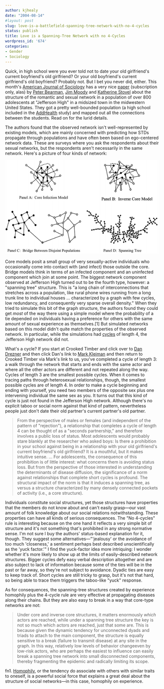 ```yaml
---
author: kjhealy
date: "2004-08-14"
#layout: post
slug: love-is-a-battlefield-spanning-tree-network-with-no-4-cycles
status: publish
title: Love is a Spanning-Tree Network with no 4-Cycles
wordpress_id: '674'
categories:
- Gender
- Sociology
---
```


Quick, in high school were you ever told not to date your old girlfriend's current boyfriend's old girlfriend? Or your old boyfriend's current girlfriend's old boyfriend? Probably not. But I bet you never did, either. This month's [American Journal of Sociology](http://www.journals.uchicago.edu/AJS/journal/contents/v110n1.htm) has a very nice [paper](http://www.journals.uchicago.edu/AJS/journal/issues/v110n1/070259/070259.html) (subscription only, alas) by [Peter Bearman](http://www.columbia.edu/cu/sipa/RESEARCH/bios/psb17.html), [Jim Moody](http://www.sociology.ohio-state.edu/jwm/) and [Katherine Stovel](http://www.soc.washington.edu/people/faculty/faculty_detail.asp?UID=stovel) about the structure of the romantic and sexual network in a population of over 800 adolescents at "Jefferson High" in a midsized town in the midwestern United States. They got a pretty well-bounded population (a high school included in the [AddHealth](http://www.cpc.unc.edu/projects/addhealth/) study) and mapped out all the connections between the students. Read on for the lurid details.

The authors found that the observed network isn't well-represented by existing models, which are mainly concerned with predicting how STDs propagate through populations and have often been based on ego-centered network data. These are surveys where you ask the respondents about their sexual networks, but the respondents aren't necessarily in the same network. Here's a picture of four kinds of network:

![image](4models.gif)

Core models posit a small group of very sexually-active individuals who occasionally come into contact with (and infect) those outside the core. Bridge models think in terms of an infected component and an uninfected component which join at some point. The biggest network component observed at Jefferson High turned out to be the fourth type, however: a "spanning tree" structure. This is "a long chain of interconnections that stretches across a population, like rural phone wires running from a long trunk line to individual houses … characterized by a graph with few cycles, low redundancy, and consequently very sparse overall density." When they tried to simulate this bit of the graph structure, the authors found they could get *most* of the way there using a simple model where the probability of a tie depended on individuals having a preference for others with the same amount of sexual experience as themselves.[1] But simulated networks based on this model didn't quite match the properties of the observed network. In particular, while the simulations had [cycles](http://faculty.ucr.edu/~hanneman/SOC157/TEXT/C5Basics.html#Walks) of length 4, the Jefferson High network did not.

What's a cycle? If you start at Crooked Timber and click over to [Dan Drezner](http://www.danieldrezner.com/blog/) and then click Dan's link to [Mark Kleiman](http://www.markarkleiman.com/) and then return to Crooked Timber via Mark's link to us, you've completed a cycle of length 3: a walk through the network that starts and ends with the same actor and where all the other actors are different and not repeated along the way. Cycles of length 3 are the smallest possible cycles. When it comes to tracing paths through heterosexual relationships, though, the smallest possible cycles are of length 4. In order to make a cycle beginning and ending with yourself, you need two members of the opposite sex plus one intervening individual the same sex as you. It turns out that this kind of cycle is just not found in the Jefferson High network. Although there's no explicit taboo or social norm against that kind of pattern, nevertheless people just don't date their old partner's current partner's old partner.

> From the perspective of males or females (and independent of the pattern of "rejection"), a relationship that completes a cycle of length 4 can be thought of as a "seconds partnership," and therefore involves a public loss of status. Most adolescents would probably stare blankly at the researcher who asked boys: Is there a prohibition in your school against being in a relationship with your old girlfriend's current boyfriend's old girlfriend? It is a mouthful, but it makes intuitive sense. ... For adolescents, the consequence of this prohibition is of little interest: what concerns them is avoiding status loss. But from the perspective of those interested in understanding the determinants of disease diffusion, the significance of a norm against relationships that complete short cycles is profound. The structural impact of the norm is that it induces a spanning tree, as versus a structure characterized by many densely connected pockets of activity (i.e., a core structure).

Individuals constitute social structures, yet those structures have properties that the members do not know about and can't easily grasp—our vast amount of folk knowledge about our social relations notwithstanding. These properties can have all kinds of serious consequences. The "No 4-cycles" rule is interesting because on the one hand it reflects a very simple bit of structure and it's not something that's prohibited in any strong normative sense. I'm not sure I buy the authors' status-based explanation for it, though. They suggest some alternatives—"'jealousy' or the avoidance of too much 'closeness,' a sentiment perhaps best described unscientifically as the 'yuck factor.'" I find the yuck-factor idea more intriquing: I wonder whether it's more likely to show up at the limits of easily-described network structures. Bigger cycles defy easy verbal description altogether and are also subject to lack of information because some of the ties will be in the past or far away, so they're not subject to avoidance. Dyadic ties are easy to keep track of. Short cycles are still tricky to grasp, but it's not that hard, so being able to trace them triggers the taboo-like "yuck" response.

As for consequences, the spanning-tree structures created by experience homophily plus the 4-cycle rule are very effective at propagating diseases along their chains. But they are also easy to break in a way that core-type networks are not:

> Under core and inverse core structures, it matters enormously *which* actors are reached, while under a spanning tree structure the key is not so much which actors are reached, just that some are. This is because given the dynamic tendency for unconnected dyads and triads to attach to the main component, the structure is equally sensitive to a break (failure to transmit disease) at any site in the graph. In this way, relatively low levels of behavior changeeven by low-risk actors, who are perhaps the easiest to influence can easily break a spanning tree network into small disconnected components, thereby fragmenting the epidemic and radically limiting its scope.

fn1. [Homophily](http://www.google.com/search?hl=en&lr=&ie=UTF-8&safe=off&c2coff=1&q=homophily+social+network&btnG=Search), or the tendency do associate with others with similar traits to oneself, is a powerful social force that explains a great deal about the structure of social networks—in this case, homophily on experience.
